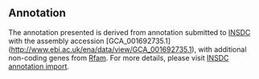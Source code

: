 
Annotation
----------

The annotation presented is derived from annotation submitted to
[INSDC](http://www.insdc.org) with the assembly accession [GCA\_001692735.1]
(http://www.ebi.ac.uk/ena/data/view/GCA_001692735.1),
with additional non-coding genes from
[Rfam](http://rfam.xfam.org/). For more details, please visit [INSDC
annotation import](http://ensemblgenomes.org/info/data/insdc_annotation).
